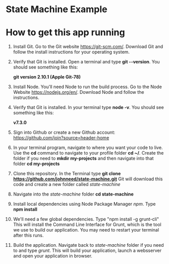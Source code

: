 # State Machine Example


# How to get this app running

1. Install Git. Go to the Git website https://git-scm.com/. Download Git and follow the install instructions for your operating system.
2. Verify that Git is installed. Open a terminal and type **git --version**. You should see something like this:

    **git version 2.10.1 (Apple Git-78)**

3. Install Node.  You'll need Node to run the build process.  Go to the Node Website https://nodejs.org/en/. Download Node and follow the instructions.

4. Verify that Git is installed. In your terminal type **node -v**. You should see something like this:

    **v7.3.0**
    
5. Sign into Github or create a new Github account: https://github.com/join?source=header-home

4. In your terminal program, navigate to where you want your code to live. Use the **cd** command to navigate to your profile folder  **cd ~/**. Create the folder if you need to **mkdir my-projects** and then navigate into that folder **cd my-projects**

5. Clone this repository. In the Terminal type **git clone https://github.com/johnneed/state-machine.git**  Git will download this code and create a new folder called *state-machine*

6. Navigate into the *state-machine* folder **cd state-machine**

7. Install local dependencies using Node Package Manager *npm*.  Type **npm install**

8. We'll need a few global dependencies.  Type "npm install -g grunt-cli"  This will install the Command Line Interface for Grunt, which is the tool we use to build our application.  You may need to restart your terminal after this runs.

9. Build the application.  Navigate back to *state-machine* folder if you need to and type *grunt*. This will build your application, launch a websserver and open your application in browser.
 
